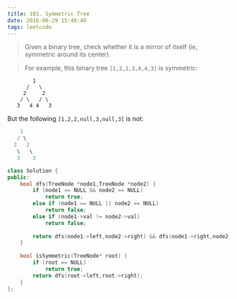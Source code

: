 ```yaml
---
title: 101. Symmetric Tree
date: 2016-06-29 15:48:40
tags: leetcode
---
```


>Given a binary tree, check whether it is a mirror of itself (ie, symmetric around its center).

>For example, this binary tree `[1,2,2,3,4,4,3]` is symmetric:
```
        1
      /   \
     2     2
    / \   / \
   3   4 4   3  
```
But the following `[1,2,2,null,3,null,3]` is not:
```c++
    1
   / \
  2   2
   \   \
   3    3
```


```c++
class Solution {
public:
    bool dfs(TreeNode *node1,TreeNode *node2) {
        if (node1 == NULL && node2 == NULL)
            return true;
        else if (node1 == NULL || node2 == NULL)
            return false;
        else if (node1->val != node2->val)
            return false;
        
        return dfs(node1->left,node2->right) && dfs(node1->right,node2->left);
    }
    
    bool isSymmetric(TreeNode* root) {
        if (root == NULL)
            return true;
        return dfs(root->left,root->right);
    }
};
```
